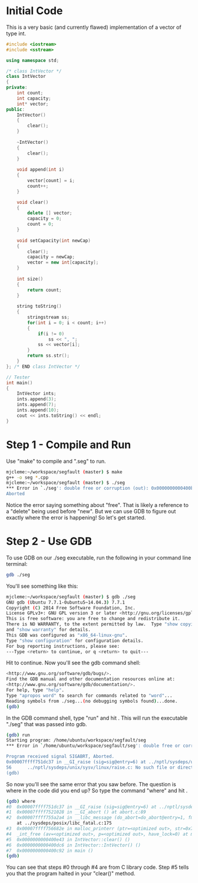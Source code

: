 # Initial Code

This is a very basic (and currently flawed) implementation of a vector of type int.

```c++
#include <iostream>
#include <sstream>

using namespace std;

/* class IntVector */
class IntVector
{
private:
    int count;
    int capacity;
    int* vector; 
public:
    IntVector()
    {
        clear();
    }
    
    ~IntVector()
    {
        clear();
    }
    
    void append(int i)
    {
        vector[count] = i;
        count++;
    }

    void clear()
    {
        delete [] vector;
        capacity = 0;
        count = 0;
    }
    
    void setCapacity(int newCap)
    {
        clear();
        capacity = newCap;
        vector = new int[capacity];
    }
    
    int size()
    {
        return count;
    }
    
    string toString()
    {
        stringstream ss;
        for(int i = 0; i < count; i++)
        {
            if(i != 0)
                ss << ", ";
            ss << vector[i];
        }
        return ss.str();
    }
}; /* END class IntVector */

// Tester
int main()
{
    IntVector ints;
    ints.append(3);
    ints.append(7);
    ints.append(10);
    cout << ints.toString() << endl;
}
```

# Step 1 - Compile and Run

Use "make" to compile and ".seg" to run.

```bash
mjcleme:~/workspace/segfault (master) $ make
g++ -o seg *.cpp
mjcleme:~/workspace/segfault (master) $ ./seg
*** Error in `./seg': double free or corruption (out): 0x0000000000400b90 ***
Aborted
```
Notice the error saying something about "free". That is likely a reference to a "delete" being used before "new".
But we can use GDB to figure out exactly where the error is happening! So let's get started.

# Step 2 - Use GDB

To use GDB on our ./seg executable, run the following in your command line terminal:

```bash
gdb ./seg
```

You'll see something like this:

```bash
mjcleme:~/workspace/segfault (master) $ gdb ./seg
GNU gdb (Ubuntu 7.7.1-0ubuntu5~14.04.3) 7.7.1
Copyright (C) 2014 Free Software Foundation, Inc.
License GPLv3+: GNU GPL version 3 or later <http://gnu.org/licenses/gpl.html>
This is free software: you are free to change and redistribute it.
There is NO WARRANTY, to the extent permitted by law.  Type "show copying"
and "show warranty" for details.
This GDB was configured as "x86_64-linux-gnu".
Type "show configuration" for configuration details.
For bug reporting instructions, please see:
---Type <return> to continue, or q <return> to quit---
```

Hit <return> to continue. Now you'll see the gdb command shell:

```bash
<http://www.gnu.org/software/gdb/bugs/>.
Find the GDB manual and other documentation resources online at:
<http://www.gnu.org/software/gdb/documentation/>.
For help, type "help".
Type "apropos word" to search for commands related to "word"...
Reading symbols from ./seg...(no debugging symbols found)...done.
(gdb) 
```

In the GDB command shell, type "run" and hit <return>. This will run the executable "./seg" that was passed into gdb.

```bash
(gdb) run
Starting program: /home/ubuntu/workspace/segfault/seg 
*** Error in `/home/ubuntu/workspace/segfault/seg': double free or corruption (out): 0x0000000000400b90 ***

Program received signal SIGABRT, Aborted.
0x00007ffff751dc37 in __GI_raise (sig=sig@entry=6) at ../nptl/sysdeps/unix/sysv/linux/raise.c:56
56      ../nptl/sysdeps/unix/sysv/linux/raise.c: No such file or directory.
(gdb) 
```

So now you'll see the same error that you saw before. The question is where in the code did you end up? So type the command "where" and hit <return>.

```bash
(gdb) where
#0  0x00007ffff751dc37 in __GI_raise (sig=sig@entry=6) at ../nptl/sysdeps/unix/sysv/linux/raise.c:56
#1  0x00007ffff7521028 in __GI_abort () at abort.c:89
#2  0x00007ffff755a2a4 in __libc_message (do_abort=do_abort@entry=1, fmt=fmt@entry=0x7ffff766c310 "*** Error in `%s': %s: 0x%s ***\n")
    at ../sysdeps/posix/libc_fatal.c:175
#3  0x00007ffff756682e in malloc_printerr (ptr=<optimized out>, str=0x7ffff766c440 "double free or corruption (out)", action=1) at malloc.c:4998
#4  _int_free (av=<optimized out>, p=<optimized out>, have_lock=0) at malloc.c:3842
#5  0x0000000000400e43 in IntVector::clear() ()
#6  0x0000000000400dc6 in IntVector::IntVector() ()
#7  0x0000000000400c92 in main ()
(gdb) 
```

You can see that steps #0 through #4 are from C library code. Step #5 tells you that the program halted in your "clear()" method.

